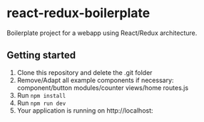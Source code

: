 # react-redux-boilerplate
Boilerplate project for a webapp using React/Redux architecture.


## Getting started

1. Clone this repository and delete the .git folder
1. Remove/Adapt all example components if necessary:  
   component/button
   modules/counter
   views/home
   routes.js
1. Run `npm install`
1. Run `npm run dev`
1. Your application is running on http://localhost:
